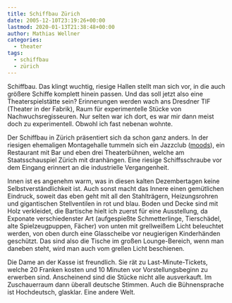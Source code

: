 ```yaml
---
title: Schiffbau Zürich
date: 2005-12-10T23:19:26+00:00
lastmod: 2020-01-13T21:38:48+00:00
author: Mathias Wellner
categories:
  - theater
tags:
  - schiffbau
  - zürich
---
```

Schiffbau. Das klingt wuchtig, riesige Hallen stellt man sich vor, in die auch größere Schiffe komplett hinein passen. Und das soll jetzt also eine Theaterspielstätte sein? Erinnerungen werden wach ans Dresdner TIF (Theater in der Fabrik), Raum für experimentelle Stücke von Nachwuchsregisseuren. Nur selten war ich dort, es war mir dann meist doch zu experimentell. Obwohl ich fast nebenan wohnte.

Der Schiffbau in Zürich präsentiert sich da schon ganz anders. In der riesigen ehemaligen Montagehalle tummeln sich ein Jazzclub ([moods](http://www.moods.ch/)), ein Restaurant mit Bar und eben drei Theaterbühnen, welche am Staatsschauspiel Zürich mit dranhängen. Eine riesige Schiffsschraube vor dem Eingang erinnert an die industrielle Vergangenheit.

Innen ist es angenehm warm, was in diesen kalten Dezembertagen keine Selbstverständlichkeit ist. Auch sonst macht das Innere einen gemütlichen Eindruck, soweit das eben geht mit all den Stahlträgern, Heizungsrohren und gigantischen Stellventilen in rot und blau. Boden und Decke sind mit Holz verkleidet, die Bartische hielt ich zuerst für eine Ausstellung, da Exponate verschiedenster Art (aufgespießte Schmetterlinge, Tierschädel, alte Spielzeugpuppen, Fächer) von unten mit grellweißem Licht beleuchtet werden, von oben durch eine Glasscheibe vor neugierigen Kinderhänden geschützt. Das sind also die Tische im großen Lounge-Bereich, wenn man daneben steht, wird man auch vom grellen Licht beschienen.

Die Dame an der Kasse ist freundlich. Sie rät zu Last-Minute-Tickets, welche 20 Franken kosten und 10 Minuten vor Vorstellungsbeginn zu erwerben sind. Anscheinend sind die Stücke nicht alle ausverkauft. Im Zuschauerraum dann überall deutsche Stimmen. Auch die Bühnensprache ist Hochdeutsch, glasklar. Eine andere Welt.